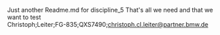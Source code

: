 Just another Readme.md for discipline_5
That's all we need and that we want to test
<br>
Christoph;Leiter;FG-835;QXS7490;christoph.cl.leiter@partner.bmw.de<br>

